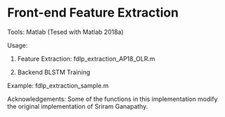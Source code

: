 # Front-end Feature Extraction

Tools: Matlab (Tesed with Matlab 2018a)

Usage:
1) Feature Extraction: fdlp_extraction_AP18_OLR.m

2) Backend BLSTM Training

Example: fdlp_extraction_sample.m

Acknowledgements:
Some of the functions in this implementation modify the original implementation of Sriram Ganapathy.

